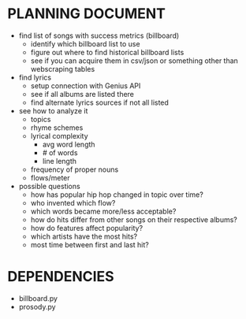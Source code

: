 # PLANNING DOCUMENT

- find list of songs with success metrics (billboard)
    - identify which billboard list to use
    - figure out where to find historical billboard lists
    - see if you can acquire them in csv/json or something other than webscraping tables
- find lyrics
    - setup connection with Genius API
    - see if all albums are listed there
    - find alternate lyrics sources if not all listed
- see how to analyze it
    - topics
    - rhyme schemes
    - lyrical complexity
        - avg word length
        - \# of words
        - line length
    - frequency of proper nouns
    - flows/meter
- possible questions
    - how has popular hip hop changed in topic over time?
    - who invented which flow?
    - which words became more/less acceptable?
    - how do hits differ from other songs on their respective albums?
    - how do features affect popularity?
    - which artists have the most hits?
    - most time between first and last hit?

# DEPENDENCIES

- billboard.py 
- prosody.py